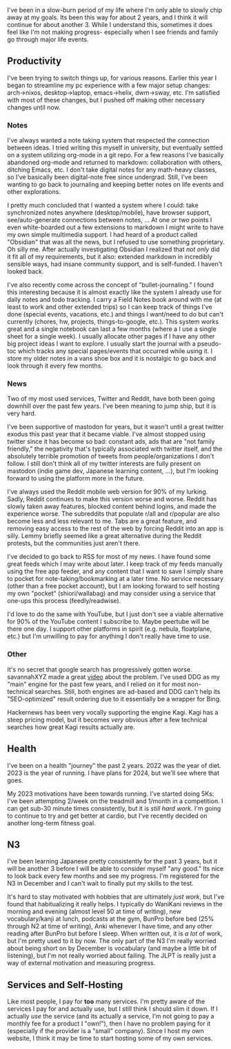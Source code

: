 I've been in a slow-burn period of my life where I'm only able to slowly chip away at my goals. Its been this way for about 2 years, and I think it will continue for about another 3. While I understand this, sometimes it does feel like I'm not making progress- especially when I see friends and family go through major life events.
## Productivity
I've been trying to switch things up, for various reasons. Earlier this year I began to streamline my pc experience with a few major setup changes: arch->nixos, desktop->laptop, emacs->helix, dwm->sway, etc. I'm satisfied with most of these changes, but I pushed off making other necessary changes until now.
### Notes
I've always wanted a note taking system that respected the connection between ideas. I tried writing this myself in university, but eventually settled on a system utilizing org-mode in a git repo. For a few reasons I've basically abandoned org-mode and returned to markdown: collaboration with others, ditching Emacs, etc. I don't take digital notes for any math-heavy classes, so I've basically been digital-note free since undergrad. Still, I've been wanting to go back to journaling and keeping better notes on life events and other explorations.

I pretty much concluded that I wanted a system where I could: take synchronized notes anywhere (desktop/mobile), have browser support, see/auto-generate connections between notes, ... At one or two points I even white-boarded out a few extensions to markdown I might write to have my own simple multimedia support. I had heard of a product called "Obsidian" that was all the news, but I refused to use something proprietary. Oh silly me. After actually investigating Obsidian I realized that _not only_ did it fit all of my requirements, but it also: extended markdown in incredibly sensible ways, had insane community support, and is self-funded. I haven't looked back.

I've also recently come across the concept of "bullet-journaling." I found this interesting because it is almost exactly like the system I already use for daily notes and todo tracking. I carry a Field Notes book around with me (at least to work and other extended trips) so I can keep track of things I've done (special events, vacations, etc.) and things I want/need to do but can't currently (chores, hw, projects, things-to-google, etc.). This system works great and a single notebook can last a few months (where a I use a single sheet for a single week). I usually allocate other pages if I have any other big project ideas I want to explore. I usually start the journal with a pseudo-toc which tracks any special pages/events that occurred while using it. I store my older notes in a vans shoe box and it is nostalgic to go back and look through it every few months.
### News
Two of my most used services, Twitter and Reddit, have both been going downhill over the past few years. I've been meaning to jump ship, but it is very hard. 

I've been supportive of mastodon for years, but it wasn't until a great twitter exodus this past year that it became viable. I've almost stopped using twitter since it has become so bad: constant ads, ads that are "not family friendly," the negativity that's typically associated with twitter itself, and the absolutely terrible promotion of tweets from people/organizations I don't follow. I still don't think all of my twitter interests are fully present on mastodon (indie game dev, Japanese learning content, ...), but I'm looking forward to using the platform more in the future.

I've always used the Reddit mobile web version for 90% of my lurking. Sadly, Reddit continues to make this version worse and worse. Reddit has slowly taken away features, blocked content behind logins, and made the experience worse. The subreddits that populate r/all and r/popular are also become less and less relevant to me. Tabs are a great feature, and removing easy access to the rest of the web by forcing Reddit into an app is silly. Lemmy briefly seemed like a great alternative during the Reddit protests, but the communities just aren't there.

I've decided to go back to RSS for most of my news. I have found some great feeds which I may write about later. I keep track of my feeds manually using the free app feeder, and any content that I want to save I simply share to pocket for note-taking/bookmarking at a later time. No service necessary (other than a free pocket account), but I am looking forward to self hosting my own "pocket" (shiori/wallabag) and may consider using a service that one-ups this process (feedly/readwise).

I'd love to do the same with YouTube, but I just don't see a viable alternative for 90% of the YouTube content I subscribe to. Maybe peertube will be there one day. I support other platforms in spirit (e.g. nebula, floatplane, etc.) but I'm unwilling to pay for anything I don't really have time to use.
### Other
It's no secret that google search has progressively gotten worse. savannahXYZ made a great [video](https://www.youtube.com/watch?v=jrFv1O4dbqY) about the problem. I've used DDG as my "main" engine for the past few years, and I relied on it for most non-technical searches. Still, both engines are ad-based and DDG can't help its "SEO-optimized" result ordering due to it essentially be a wrapper for Bing.  

Hackernews has been very vocally supporting the engine Kagi. Kagi has a steep pricing model, but it becomes _very_ obvious after a few technical searches how great Kagi results actually are. 
## Health
I've been on a health "journey" the past 2 years. 2022 was the year of diet. 2023 is the year of running. I have plans for 2024, but we'll see where that goes.

My 2023 motivations have been towards running. I've started doing 5Ks: I've been attempting 2/week on the treadmill and 1/month in a competition. I can get sub-30 minute times consistently, but it is _still hard work_. I'm going to continue to try and get better at cardio, but I've recently decided on another long-term fitness goal.

## N3
I've been learning Japanese pretty consistently for the past 3 years, but it will be another 3 before I will be able to consider myself "any good." Its nice to look back every few months and see my progress. I'm registered for the N3 in December and I can't wait to finally put my skills to the test.

It's hard to stay motivated with hobbies that are ultimately *just work*, but I've found that habitualizing it really helps. I typically do WaniKani reviews in the morning and evening (almost level 50 at time of writing), new vocabulary/kanji at lunch, podcasts at the gym, BunPro before bed (25% through N2 at time of writing), Anki whenever I have time, and any other reading after BunPro but before I sleep. When written out, it is *a lot* of work, but I'm pretty used to it by now. The only part of the N3 I'm really worried about being short on by December is vocabulary (and maybe a little bit of listening), but I'm not really worried about failing. The JLPT is really just a way of external motivation and measuring progress.
## Services and Self-Hosting
Like most people, I pay for **too** many services. I'm pretty aware of the services I pay for and actually use, but I still think I should slim it down. If I actually *use* the service (and its actually a service, I'm not going to pay a monthly fee for a product I "own!"), then I have no problem paying for it (especially if the provider is a "small" company). Since I host my own website, I think it may be time to start hosting some of my own services.
